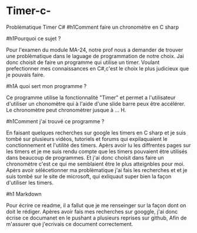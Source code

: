 # Timer-c-
Problèmatique Timer C#
#h1Comment faire un chronomètre en C sharp

#h1Pourquoi ce sujet ?

Pour l'examen du module MA-24, notre prof nous a demander de trouver une problèmatique dans le laguage de
programmation de notre choix. Jai donc choisit de faire un programme qui utilise un timer. Voulant prefectionner
mes connaissances en C#,c'est le choix le plus judicieux que je pouvais faire.

#h1A quoi sert mon programme ?

Ce programme utilise la fonctionnalité "Timer" et permet a l'utilisateur d'utiliser un chonomètre qui à l'aide d'une slide barre peux être accélérer.
Le chronomètre peut chronomètrer jusque à ... H.

#h1Comment j'ai trouvé ce programme ?

En faisant quelques recherches sur  google les timers en C sharp et je suis tombé sur plusieurs vidéos, tutoriels et forums qui expilaquaient le conctionnement et l'utilité des timers.
Apèrs avoir lu les diffrentes pages sur les timers et je me suis rendu compte que les timers pouvaient être utilisés dans beaucoup de programmes. Et j'ai donc choisit dans faire un chronomètre
c'est ce qui me semblaient être le plus atteignbles pour moi. Apèrs avoir sélécetionner ma problèmatique j'ai fais les recherches et et je suis tombé sur le site de microsoft, qui exliquaut super bien
la façon d'utiliser les timers.


#h1 Markdown

Pour écrire  ce readme, il a fallut que je me renseinger sur la façon dont on doit le rédiger. Apères avoir fais mes recherches sur googgle, j'ai donc écrise ce documanet en le pushant a plusieurs reprises sur github, Afin
de m'assurer que j'ecrivais ce document correctement.
